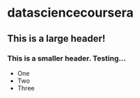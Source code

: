 datasciencecoursera
===================
## This is a large header!
### This is a smaller header.  Testing...
* One
* Two
* Three
